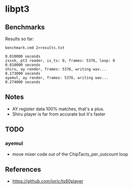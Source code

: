 # libpt3

## Benchmarks

Results so far:

`benchmark.cmd 2>results.txt`

```shiru, pt3 reader, is_ts: 0 frames: 5376, loop: 384
0.010000 seconds
zxssk, pt3 reader, is_ts: 0, frames: 5376, loop: 0
0.010000 seconds
shiru, ay render, frames: 5376, writing wav...
0.173000 seconds
ayemul, ay render, frames: 5376, writing wav...
0.274000 seconds
```

## Notes

* AY register data 100% matches, that's a plus.
* Shiru player is far from accurate but it's faster

## TODO

### ayemul

* move mixer code out of the ChipTacts_per_outcount loop

## References

* https://github.com/joric/ts80player
